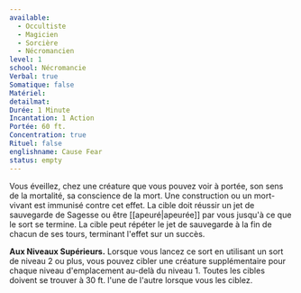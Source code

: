 ```yaml
---
available:
  - Occultiste
  - Magicien
  - Sorcière
  - Nécromancien
level: 1
school: Nécromancie
Verbal: true
Somatique: false
Matériel:
detailmat:
Durée: 1 Minute
Incantation: 1 Action
Portée: 60 ft.
Concentration: true
Rituel: false
englishname: Cause Fear
status: empty
---
```

Vous éveillez, chez une créature que vous pouvez voir à portée, son sens de la mortalité, sa conscience de la mort. Une construction ou un mort-vivant est immunisé contre cet effet. La cible doit réussir un jet de sauvegarde de Sagesse ou être [[apeuré|apeurée]] par vous jusqu'à ce que le sort se termine. La cible peut répéter le jet de sauvegarde à la fin de chacun de ses tours, terminant l'effet sur un succès.

**Aux Niveaux Supérieurs.** Lorsque vous lancez ce sort en utilisant un sort de niveau 2 ou plus, vous pouvez cibler une créature supplémentaire pour chaque niveau d'emplacement au-delà du niveau 1. Toutes les cibles doivent se trouver à 30 ft. l'une de l'autre lorsque vous les ciblez.
